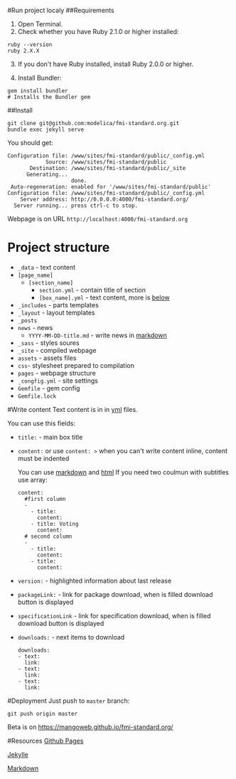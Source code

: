 #Run project localy
##Requirements
1. Open Terminal.
2. Check whether you have Ruby 2.1.0 or higher installed:
  
  ```
  ruby --version
  ruby 2.X.X
  ```
3. If you don't have Ruby installed, install Ruby 2.0.0 or higher.

4. Install Bundler:
  
  ```
  gem install bundler
  # Installs the Bundler gem
  ```

##Install
```
git clone git@github.com:modelica/fmi-standard.org.git
bundle exec jekyll serve
```
You should get:
```
Configuration file: /www/sites/fmi-standard/public/_config.yml
            Source: /www/sites/fmi-standard/public
       Destination: /www/sites/fmi-standard/public/_site
      Generating... 
                    done.
 Auto-regeneration: enabled for '/www/sites/fmi-standard/public'
Configuration file: /www/sites/fmi-standard/public/_config.yml
    Server address: http://0.0.0.0:4000/fmi-standard.org/
  Server running... press ctrl-c to stop.
```
Webpage is on URL `http://localhost:4000/fmi-standard.org`

# Project structure
* `_data` - text content
 * `[page_name]`
   * `[section_name]`
     * `section.yml` - contain title of section
      * `[box_name].yml` - text content, more is [below](#write-content)
* `_includes` - parts templates
* `_layout` - layout templates
* `_posts`
 * `news` - news
   * `YYYY-MM-DD-title.md` - write news in [markdown](https://daringfireball.net/projects/markdown/syntax)
* `_sass` - styles soures
* `_site` - compiled webpage
* `assets` - assets files
* `css`- stylesheet prepared to compilation 
* `pages` - webpage structure
* `_congfig.yml` - site settings
* `Gemfile` - gem config
* `Gemfile.lock`

#Write content
Text content is in in [yml](http://www.yaml.org/spec/1.2/spec.html) files.

You can use this fields:
* `title:` - main box title
* `content:` or use `content: >` when you can't write content inline, content must be indented
  
  You can use [markdown](https://daringfireball.net/projects/markdown/syntax) and [html](http://www.w3schools.com/html)
  If you need two coulmun with subtitles use array:
  ```
  content:
    #first column
    -  
      - title: 
        content: 
      - title: Voting
        content: 
    # second column
    -
      - title: 
        content: 
      - title: 
        content: 
  ```
* `version:` - highlighted information about last release
* `packageLink:` - link for package download, when is filled download button is displayed
* `specificationLink` - link for specification download, when is filled download button is displayed
* `downloads:` - next items to download

  ```
  downloads:
  - text: 
    link: 
  - text: 
    link: 
  - text: 
    link: 
    ```
    
#Deployment
Just push to `master` branch:

`git push origin master`

Beta is on https://mangoweb.github.io/fmi-standard.org/

#Resources
[Github Pages](https://pages.github.com)

[Jekylle](https://jekyllrb.com/)

[Markdown](https://daringfireball.net/projects/markdown/syntax)
